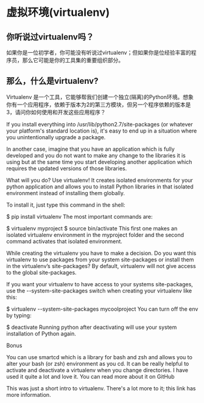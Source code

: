 # 虚拟环境(virtualenv)
## 你听说过virtualenv吗？
如果你是一位初学者，你可能没有听说过virtualenv；但如果你是位经验丰富的程序员，那么它可能是你的工具集的重要组织部分。

## 那么，什么是virtualenv?
Virtualenv 是一个工具，它能够帮我们创建一个独立(隔离)的Python环境。想象你有一个应用程序，依赖于版本为2的第三方模块，但另一个程序依赖的版本是3，请问你如何使用和开发这些应用程序？

If you install everything into /usr/lib/python2.7/site-packages (or whatever your platform's standard location is), it's easy to end up in a situation where you unintentionally upgrade a package.

In another case, imagine that you have an application which is fully developed and you do not want to make any change to the libraries it is using but at the same time you start developing another application which requires the updated versions of those libraries.

What will you do? Use virtualenv! It creates isolated environments for your python application and allows you to install Python libraries in that isolated environment instead of installing them globally.

To install it, just type this command in the shell:

$ pip install virtualenv
The most important commands are:

$ virtualenv myproject
$ source bin/activate
This first one makes an isolated virtualenv environment in the myproject folder and the second command activates that isolated environment.

While creating the virtualenv you have to make a decision. Do you want this virtualenv to use packages from your system site-packages or install them in the virtualenv’s site-packages? By default, virtualenv will not give access to the global site-packages.

If you want your virtualenv to have access to your systems site-packages, use the --system-site-packages switch when creating your virtualenv like this:

$ virtualenv --system-site-packages mycoolproject
You can turn off the env by typing:

$ deactivate
Running python after deactivating will use your system installation of Python again.

Bonus

You can use smartcd which is a library for bash and zsh and allows you to alter your bash (or zsh) environment as you cd. It can be really helpful to activate and deactivate a virtualenv when you change directories. I have used it quite a lot and love it. You can read more about it on GitHub

This was just a short intro to virtualenv. There's a lot more to it; this link has more information.
